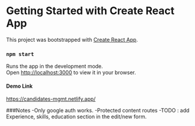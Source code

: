 # Getting Started with Create React App

This project was bootstrapped with [Create React App](https://github.com/facebook/create-react-app).


### `npm start`

Runs the app in the development mode.\
Open [http://localhost:3000](http://localhost:3000) to view it in your browser.

#### Demo Link
https://candidates-mgmt.netlify.app/

###Notes
-Only google auth works.
-Protected content routes
-TODO : add Experience, skills, education section in the edit/new form.
